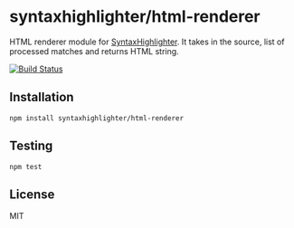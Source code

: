 # syntaxhighlighter/html-renderer

HTML renderer module for [SyntaxHighlighter](https://github.com/syntaxhighlighter). It takes in the source, list of processed matches and returns HTML string.

[![Build Status](https://travis-ci.org/alexgorbatchev/html-renderer.svg)](https://travis-ci.org/alexgorbatchev/html-renderer)

## Installation

    npm install syntaxhighlighter/html-renderer

## Testing

    npm test

## License

MIT

